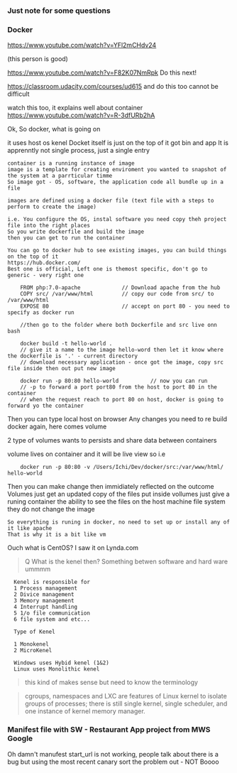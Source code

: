 ### Just note for some questions


### Docker
https://www.youtube.com/watch?v=YFl2mCHdv24

(this person is good)

https://www.youtube.com/watch?v=F82K07NmRpk
Do this next!

https://classroom.udacity.com/courses/ud615
and do this too cannot be difficult

watch this too, it explains well about container
https://www.youtube.com/watch?v=R-3dfURb2hA

Ok, So docker, what is going on



it uses host os kenel 
Docket itself is just on the top of it got bin and app
It is apprenntly not single process, just a single entry

    container is a running instance of image
    image is a template for creating enviroment you wanted to snapshot of the system at a parrticular timme
    So image got - OS, software, the application code all bundle up in a file

    images are defined using a docker file (text file with a steps to perform to create the image)

    i.e. You configure the OS, instal software you need copy theh project file into the right places
    So you write dockerfile and build the image
    then you can get to run the container

    You can go to docker hub to see existing images, you can build things on the top of it
    https://hub.docker.com/
    Best one is official, Left one is themost specific, don't go to generic - very right one
    
        FROM php:7.0-apache             // Download apache from the hub
        COPY src/ /var/www/html         // copy our code from src/ to /var/www/html
        EXPOSE 80                       // accept on port 80 - you need to specify as docker run
        
        //then go to the folder where both Dockerfile and src live onn bash
        
        docker build -t hello-world .    
        // give it a name to the image hello-word then let it know where the dockerfile is '.' - current directory
        // download necessary application - once got the image, copy src file inside then out put new image
        
        docker run -p 80:80 hello-world          // now you can run
        // -p to forward a port port80 from the host to port 80 in the container
        // when the request reach to port 80 on host, docker is going to forward yo the container
        
 Then you can type local host on browser
 Any changes you need to re build docker again, here comes volume
 
 2 type of volumes wants to persists and share data between containers
 
 volume lives on container and it will be live view so i.e
 
        docker run -p 80:80 -v /Users/Ichi/Dev/docker/src:/var/www/html/ hello-world
    
 Then you can make change then immidiately reflected on the outcome
 Volumes just get an updated copy of the files put inside vollumes just give a 
 runing container the ability to see the files on the host machine file system 
 they do not change the image
        
    
    So everything is runing in docker, no need to set up or install any of it like apache
    That is why it is a bit like vm

Ouch what is CentOS? I saw it on Lynda.com

> Q What is the kenel then? Something betwen software and hard ware ummmm

      Kenel is responsible for 
      1 Process management
      2 Divice management
      3 Memory management
      4 Interrupt handling
      5 1/o file communication
      6 file system and etc...
      
      Type of Kenel
      
      1 Monokenel
      2 MicroKenel
      
      Windows uses Hybid kenel (1&2)
      Linux uses Monolithic kenel
      

> this kind of makes sense but need to know the terminology

>    cgroups, namespaces and LXC are features of Linux kernel to isolate groups of processes; 
>    there is still single kernel, single scheduler, and one instance of kernel memory manager.

### Manifest file with SW - Restaurant App project from MWS Google

Oh damn't manufest start_url is not working, people talk about there is a bug
but using the most recent canary sort the problem out - NOT Boooo



